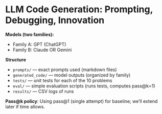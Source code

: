 # LLM Code Generation: Prompting, Debugging, Innovation

**Models (two families):**
- Family A: GPT (ChatGPT)
- Family B: Claude OR Gemini

**Structure**
- `prompts/` — exact prompts used (markdown files)
- `generated_code/` — model outputs (organized by family)
- `tests/` — unit tests for each of the 10 problems
- `eval/` — simple evaluation scripts (runs tests, computes pass@k=1)
- `results/` — CSV logs of runs

**Pass@k policy**: Using pass@1 (single attempt) for baseline; we’ll extend later if time allows.
